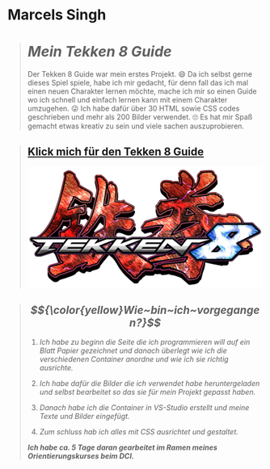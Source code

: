 # **Marcels Singh** 

> # _**Mein Tekken 8 Guide**_
>
>Der Tekken 8 Guide war mein erstes Projekt. :smile: Da ich selbst gerne dieses Spiel spiele, habe ich mir gedacht, für denn fall das ich mal einen neuen Charakter lernen möchte, mache ich mir so einen Guide wo ich schnell und einfach lernen kann mit einem Charakter umzugehen. :stuck_out_tongue_winking_eye: Ich habe dafür über 30 HTML sowie CSS codes geschrieben und mehr als 200 Bilder verwendet. :roll_eyes: Es hat mir Spaß gemacht etwas kreativ zu sein und viele sachen auszuprobieren.

>## [Klick mich für den Tekken 8 Guide](https://marcelsingh.github.io/Tekken-8-Guide/) 
>
>![TEKKEN 8 logo](Tekken-8-Logo.webp)

>## _**$${\color{yellow}Wie~bin~ich~vorgegangen?}$$**_
>
>1. _Ich habe zu beginn die Seite die ich programmieren will auf ein Blatt Papier gezeichnet und danach überlegt wie ich die verschiedenen Container anordne und wie ich sie richtig ausrichte._
>
>2. _Ich habe dafür die Bilder die ich verwendet habe heruntergeladen und selbst bearbeitet so das sie für mein Projekt gepasst haben._
>
>3. _Danach habe ich die Container in VS-Studio erstellt und meine Texte und Bilder eingefügt._
>
>4. _Zum schluss hab ich alles mit CSS ausrichtet und gestaltet._
>
> _**Ich habe ca. 5 Tage daran gearbeitet im Ramen meines Orientierungskurses beim DCI.**_

